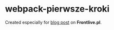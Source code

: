 # webpack-pierwsze-kroki

Created especially for [blog post](https://www.frontlive.pl/webpack-pierwsze-kroki/) on **Frontlive.pl**.
